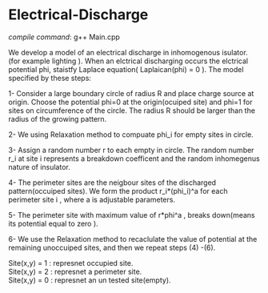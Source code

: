 # Electrical-Discharge

*compile command*: g++ Main.cpp

We develop a model of an electrical discharge in inhomogenous isulator. (for example lighting ). When an elctrical discharging occurs the elctrical potential phi, staistfy Laplace equation( Laplaican(phi) = 0 ).  The model specified by these steps:

1- Consider a large boundary circle of radius R and place charge source at origin. Choose the potential phi=0 at the origin(ocuiped site)
	and phi=1 for sites on circumference of the circle. The radius R should be larger than the radius of the growing pattern. 

2- We using Relaxation method to compuate phi_i for empty sites in circle.

3- Assign a random number r to each empty in circle. The random number r_i at site i represents a breakdown coefficent and the random inhomegenus nature of insulator.

4- The perimeter sites are the neigbour sites of the discharged pattern(occuiped sites). We form the product r_i*(phi_i)^a for each perimeter site i , where a is adjustable parameters.

5- The perimeter site with maximum value of r*phi^a , breaks down(means its potential equal to zero ).

6- We use the Relaxation method to recaclulate the value of potential at the remaining unoccuiped sites, and then we repeat steps (4) -(6).


Site(x,y) = 1	:	represnet occupied site.<br/>
Site(x,y) = 2	:	represnet a perimeter site.<br/>
Site(x,y) = 0	:	represnet an un tested site(empty).
